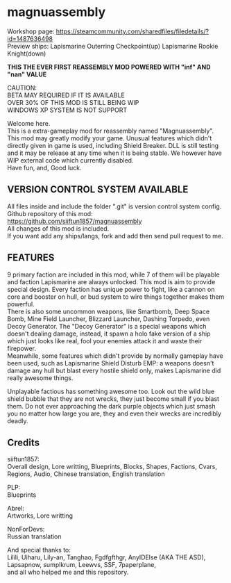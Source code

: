 # magnuassembly
Workshop page: https://steamcommunity.com/sharedfiles/filedetails/?id=1487636498  
Preview ships: Lapismarine Outerring Checkpoint(up) Lapismarine Rookie Knight(down)  

**THIS THE EVER FIRST REASSEMBLY MOD POWERED WITH "inf" AND "nan" VALUE**  

CAUTION:  
BETA MAY REQUIRED IF IT IS AVAILABLE  
OVER 30% OF THIS MOD IS STILL BEING WIP  
WINDOWS XP SYSTEM IS NOT SUPPORT  

Welcome here.  
This is a extra-gameplay mod for reassembly named "Magnuassembly".  
This mod may greatly modify your game. Unusual features which didn't directly given in game is used, including Shield Breaker. DLL is still testing and it may be release at any time when it is being stable. We however have WIP external code which currently disabled.  
Have fun, and, Good luck.  

## VERSION CONTROL SYSTEM AVAILABLE
All files inside and include the folder ".git" is version control system config.  
Github repository of this mod: https://github.com/siiftun1857/magnuassembly  
All changes of this mod is included.  
If you want add any ships/langs, fork and add then send pull request to me.  

## FEATURES
9 primary faction are included in this mod, while 7 of them will be playable and faction Lapismarine are always unlocked.
This mod is aim to provide special design. Every faction has unique power to fight, like a cannon on core and booster on hull, or bud system to wire things together makes them powerful.  
There is also some uncommon weapons, like Smartbomb, Deep Space Bomb, Mine Field Launcher, Blizzard Launcher, Dashing Torpedo, even Decoy Generator. The "Decoy Generator" is a special weapons which doesn't dealing damage, instead, it spawn a holo fake version of a ship which just looks like real, fool your enemies attack it and waste their firepower.  
Meanwhile, some features which didn't provide by normally gameplay have been used, such as Lapismarine Shield Disturb EMP: a weapons doesn't damage any hull but blast every hostile shield only, makes Lapismarine did really awesome things.  

Unplayable factious has something awesome too. Look out the wild blue shield bubble that they are not wrecks, they just become small if you blast them. Do not ever approaching the dark purple objects which just smash you no matter how large you are, they and even their wrecks are incredibly deadly.  

## Credits
siiftun1857:  
Overall design, Lore writting, Blueprints, Blocks, Shapes, Factions, Cvars, Regions, Audio, Chinese translation, English translation  
  
PLP:  
Blueprints  
  
Abrel:  
Artworks, Lore writting  
  
NonForDevs:  
Russian translation  
  
And special thanks to:  
Lilili, Uiharu, Lily-an, Tanghao, Fgdfgfthgr, AnyIDElse (AKA THE ASD), Lapsapnow, sumplkrum, Leewvs, SSF, 7paperplane,  
and all who helped me and this repository.  
